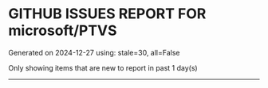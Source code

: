 
# GITHUB ISSUES REPORT FOR microsoft/PTVS


Generated on 2024-12-27 using: stale=30, all=False


Only showing items that are new to report in past 1 day(s)


---




















